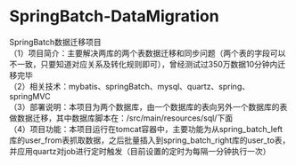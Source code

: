 # SpringBatch-DataMigration
SpringBatch数据迁移项目</br>
（1）项目简介：主要解决两库的两个表数据迁移和同步问题（两个表的字段可以不一致，只要知道对应关系及转化规则即可），曾经测试过350万数据10分钟内迁移完毕</br>
（2）相关技术：mybatis、springBatch、mysql、quartz、spring、springMVC</br>
（3）部署说明：本项目为两个数据库，由一个数据库的表向另外一个数据库的表做数据迁移，其中数据库脚本在：/src/main/resources/sql/下面</br>
（4）项目功能：本项目运行在tomcat容器中，主要功能为从spring_batch_left库的user_from表抓取数据，之后批量插入到spring_batch_right库的user_to表，并应用quartz对job进行定时触发（目前设置的定时为每隔一分钟执行一次）</br>